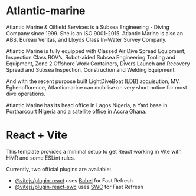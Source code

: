 # Atlantic-marine </br>

<p>Atlantic Marine & Oilfield Services is a Subsea Engineering - Diving Company since 1999. She is an ISO 9001-2015. Atlantic Marine is also an ABS, Bureau Veritas, and Lloyds Class In–Water Survey Company.

Atlantic Marine is fully equipped with Classed Air Dive Spread Equipment, Inspection Class ROV’s, Robot-aided Subsea Engineering Tooling and Equipment, Zone 2 Offshore Work Containers, Divers Launch and Recovery Spread and Subsea Inspection, Construction and Welding Equipment.

And with the recent purpose built LightDiveBoat (LDB) acquisution, MV. Eghenoflorence, Atlanticmarine can mobilise on very short notice for most dive operations.

Atlantic Marine has its head office in Lagos Nigeria, a Yard base in Portharcourt Nigeria and a satellite office in Accra Ghana.

</p>

# React + Vite

This template provides a minimal setup to get React working in Vite with HMR and some ESLint rules.

Currently, two official plugins are available:

- [@vitejs/plugin-react](https://github.com/vitejs/vite-plugin-react/blob/main/packages/plugin-react/README.md) uses [Babel](https://babeljs.io/) for Fast Refresh
- [@vitejs/plugin-react-swc](https://github.com/vitejs/vite-plugin-react-swc) uses [SWC](https://swc.rs/) for Fast Refresh
